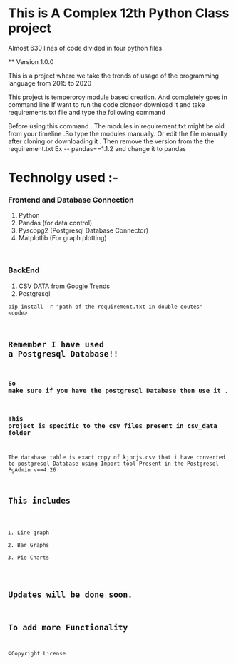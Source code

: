# This is A Complex 12th Python Class project #
Almost 630 lines of code divided in four python files

** Version 1.0.0

This is a project where we take the trends of usage of the programming language from 2015 to 2020

This project is temperoroy module based creation.
And completely goes in command line
If want to run the code cloneor download it and take requirements.txt file and type the following command 

Before using this command .
The modules in requirement.txt might be old from your timeline .So type the modules manually.
Or edit the file manually after cloning or downloading it .
Then remove the version from the the requirement.txt 
Ex -- pandas==1.1.2
and change it to 
      pandas 

# Technolgy used :-
### Frontend and Database Connection
1. Python
2. Pandas (for data control)
3. Pyscopg2 (Postgresql Database Connector)
4. Matplotlib (For graph plotting)
<br>

### BackEnd

1. CSV DATA from Google Trends
2. Postgresql

<code>pip install -r "path of the requirement.txt in double qoutes"  <code\>

## Remember I have used a Postgresql Database!!
### So make sure if you have the postgresql Database then use it .
### This project is specific to the csv files present in csv_data folder

The database table is exact copy of kjpcjs.csv that i have converted to postgresql Database using Import tool Present in the Postgresql PgAdmin v==4.26

## This includes 
1. Line graph 
2. Bar Graphs
3. Pie Charts

## Updates will be done soon.
## To add more Functionality
©Copyright License
